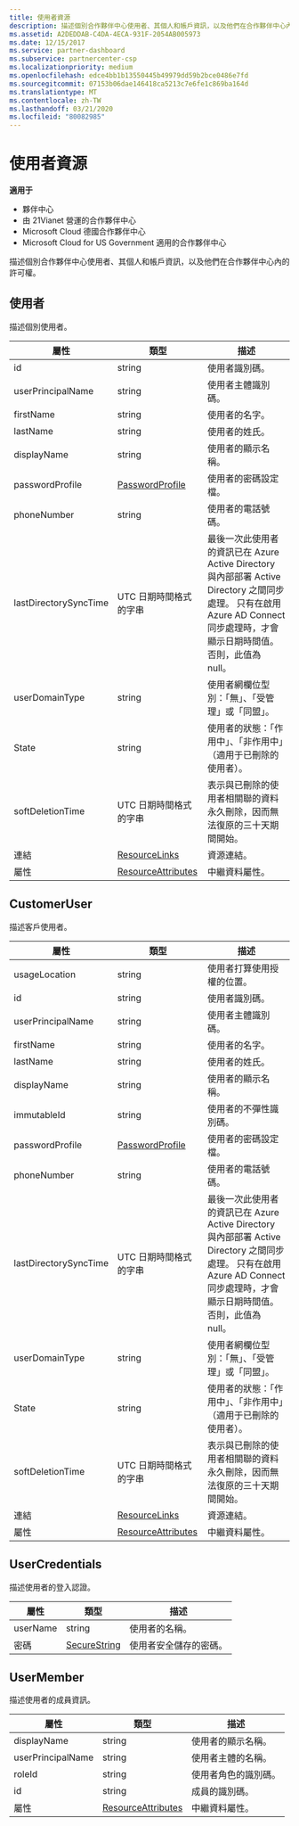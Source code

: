 ```yaml
---
title: 使用者資源
description: 描述個別合作夥伴中心使用者、其個人和帳戶資訊，以及他們在合作夥伴中心內的許可權。
ms.assetid: A2DEDDAB-C4DA-4ECA-931F-2054AB005973
ms.date: 12/15/2017
ms.service: partner-dashboard
ms.subservice: partnercenter-csp
ms.localizationpriority: medium
ms.openlocfilehash: edce4bb1b13550445b49979dd59b2bce0486e7fd
ms.sourcegitcommit: 07153b06dae146418ca5213c7e6fe1c869ba164d
ms.translationtype: MT
ms.contentlocale: zh-TW
ms.lasthandoff: 03/21/2020
ms.locfileid: "80082985"
---
```

# <a name="user-resources"></a>使用者資源


**適用于**

- 夥伴中心
- 由 21Vianet 營運的合作夥伴中心
- Microsoft Cloud 德國合作夥伴中心
- Microsoft Cloud for US Government 適用的合作夥伴中心

描述個別合作夥伴中心使用者、其個人和帳戶資訊，以及他們在合作夥伴中心內的許可權。

## <a name="span-iduserspan-iduserspan-iduseruser"></a><span id="User"/><span id="user"/><span id="USER"/>使用者


描述個別使用者。

| 屬性              | 類型                                                           | 描述                                                                                                                                                                                                                |
|-----------------------|----------------------------------------------------------------|----------------------------------------------------------------------------------------------------------------------------------------------------------------------------------------------------------------------------|
| id                    | string                                                         | 使用者識別碼。                                                                                                                                                                                                       |
| userPrincipalName     | string                                                         | 使用者主體識別碼。                                                                                                                                                                                             |
| firstName             | string                                                         | 使用者的名字。                                                                                                                                                                                                |
| lastName              | string                                                         | 使用者的姓氏。                                                                                                                                                                                                 |
| displayName           | string                                                         | 使用者的顯示名稱。                                                                                                                                                                                            |
| passwordProfile       | [PasswordProfile](utility-resources.md#passwordprofile)       | 使用者的密碼設定檔。                                                                                                                                                                                               |
| phoneNumber           | string                                                         | 使用者的電話號碼。                                                                                                                                                                                                   |
| lastDirectorySyncTime | UTC 日期時間格式的字串                                 | 最後一次此使用者的資訊已在 Azure Active Directory 與內部部署 Active Directory 之間同步處理。 只有在啟用 Azure AD Connect 同步處理時，才會顯示日期時間值。 否則，此值為 null。 |
| userDomainType        | string                                                         | 使用者網欄位型別：「無」、「受管理」或「同盟」。                                                                                                                                                                   |
| State                 | string                                                         | 使用者的狀態：「作用中」、「非作用中」（適用于已刪除的使用者）。                                                                                                                                                          |
| softDeletionTime      | UTC 日期時間格式的字串                                 | 表示與已刪除的使用者相關聯的資料永久刪除，因而無法復原的三十天期間開始。                                                                          |
| 連結                 | [ResourceLinks](utility-resources.md#resourcelinks)           | 資源連結。                                                                                                                                                                                                        |
| 屬性            | [ResourceAttributes](utility-resources.md#resourceattributes) | 中繼資料屬性。                                                                                                                                                                                                   |

 

## <a name="span-idcustomeruserspan-idcustomeruserspan-idcustomerusercustomeruser"></a><span id="CustomerUser"/><span id="customeruser"/><span id="CUSTOMERUSER"/>CustomerUser


描述客戶使用者。

| 屬性              | 類型                                                           | 描述                                                                                                                                                                                                                |
|-----------------------|----------------------------------------------------------------|----------------------------------------------------------------------------------------------------------------------------------------------------------------------------------------------------------------------------|
| usageLocation         | string                                                         | 使用者打算使用授權的位置。                                                                                                                                                                    |
| id                    | string                                                         | 使用者識別碼。                                                                                                                                                                                                       |
| userPrincipalName     | string                                                         | 使用者主體識別碼。                                                                                                                                                                                             |
| firstName             | string                                                         | 使用者的名字。                                                                                                                                                                                                |
| lastName              | string                                                         | 使用者的姓氏。                                                                                                                                                                                                 |
| displayName           | string                                                         | 使用者的顯示名稱。                                                                                                                                                                                            |
| immutableId           | string                                                         | 使用者的不彈性識別碼。                                                                                                                                                                                              |
| passwordProfile       | [PasswordProfile](utility-resources.md#passwordprofile)       | 使用者的密碼設定檔。                                                                                                                                                                                               |
| phoneNumber           | string                                                         | 使用者的電話號碼。                                                                                                                                                                                                   |
| lastDirectorySyncTime | UTC 日期時間格式的字串                                 | 最後一次此使用者的資訊已在 Azure Active Directory 與內部部署 Active Directory 之間同步處理。 只有在啟用 Azure AD Connect 同步處理時，才會顯示日期時間值。 否則，此值為 null。 |
| userDomainType        | string                                                         | 使用者網欄位型別：「無」、「受管理」或「同盟」。                                                                                                                                                                   |
| State                 | string                                                         | 使用者的狀態：「作用中」、「非作用中」（適用于已刪除的使用者）。                                                                                                                                                          |
| softDeletionTime      | UTC 日期時間格式的字串                                 | 表示與已刪除的使用者相關聯的資料永久刪除，因而無法復原的三十天期間開始。                                                                          |
| 連結                 | [ResourceLinks](utility-resources.md#resourcelinks)           | 資源連結。                                                                                                                                                                                                        |
| 屬性            | [ResourceAttributes](utility-resources.md#resourceattributes) | 中繼資料屬性。                                                                                                                                                                                                   |

 

## <a name="span-idusercredentialsspan-idusercredentialsspan-idusercredentialsusercredentials"></a><span id="UserCredentials"/><span id="usercredentials"/><span id="USERCREDENTIALS"/>UserCredentials


描述使用者的登入認證。

| 屬性 | 類型                                               | 描述                          |
|----------|----------------------------------------------------|--------------------------------------|
| userName | string                                             | 使用者的名稱。                |
| 密碼 | [SecureString](utility-resources.md#securestring) | 使用者安全儲存的密碼。 |

 

## <a name="span-idusermemberspan-idusermemberspan-idusermemberusermember"></a><span id="UserMember"/><span id="usermember"/><span id="USERMEMBER"/>UserMember


描述使用者的成員資訊。

| 屬性          | 類型                                                           | 描述                        |
|-------------------|----------------------------------------------------------------|------------------------------------|
| displayName       | string                                                         | 使用者的顯示名稱。   |
| userPrincipalName | string                                                         | 使用者主體的名稱。    |
| roleId            | string                                                         | 使用者角色的識別碼。 |
| id                | string                                                         | 成員的識別碼。      |
| 屬性        | [ResourceAttributes](utility-resources.md#resourceattributes) | 中繼資料屬性。           |

 

 

 




